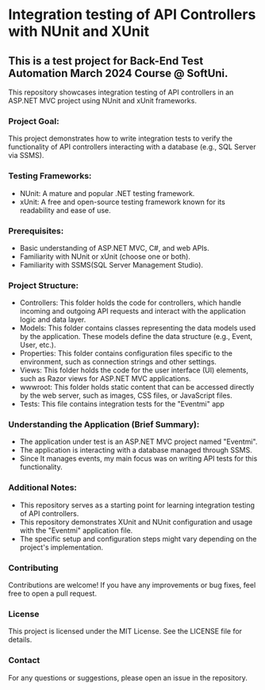 # Integration testing of API Controllers with NUnit and XUnit
## This is a test project for Back-End Test Automation March 2024 Course @ SoftUni.
This repository showcases integration testing of API controllers in an ASP.NET MVC project using NUnit and xUnit frameworks.
### Project Goal:

This project demonstrates how to write integration tests to verify the functionality of API controllers interacting with a database (e.g., SQL Server via SSMS).

### Testing Frameworks:

- NUnit: A mature and popular .NET testing framework.
- xUnit: A free and open-source testing framework known for its readability and ease of use.
### Prerequisites:

- Basic understanding of ASP.NET MVC, C#, and web APIs.
- Familiarity with NUnit or xUnit (choose one or both).
- Familiarity with SSMS(SQL Server Management Studio).
### Project Structure:
- Controllers: This folder holds the code for controllers, which handle incoming and outgoing API requests and interact with the application logic and data layer.
- Models: This folder contains classes representing the data models used by the application. These models define the data structure (e.g., Event, User, etc.).
- Properties: This folder contains configuration files specific to the environment, such as connection strings and other settings.
- Views: This folder holds the code for the user interface (UI) elements, such as Razor views for ASP.NET MVC applications.
- wwwroot: This folder holds static content that can be accessed directly by the web server, such as images, CSS files, or JavaScript files.
- Tests: This file contains integration tests for the "Eventmi" app
### Understanding the Application (Brief Summary):

- The application under test is an ASP.NET MVC project named "Eventmi".
- The application is interacting with a database managed through SSMS.
- Since It manages events, my main focus was on writing API tests for this functionality.
  
### Additional Notes:
- This repository serves as a starting point for learning integration testing of API controllers.
- This repository demonstrates XUnit and NUnit configuration and usage with the "Eventmi" application file.
- The specific setup and configuration steps might vary depending on the project's implementation.
### Contributing
Contributions are welcome! If you have any improvements or bug fixes, feel free to open a pull request.

### License
This project is licensed under the MIT License. See the LICENSE file for details.

### Contact
For any questions or suggestions, please open an issue in the repository.
